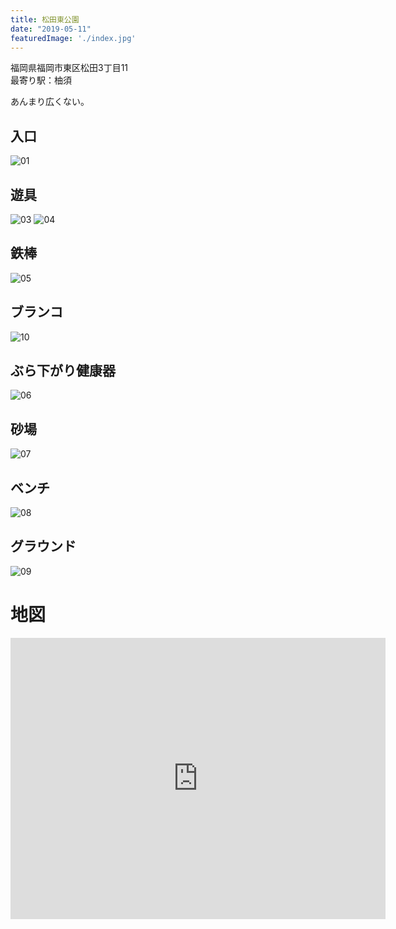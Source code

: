 ```yaml
---
title: 松田東公園
date: "2019-05-11"
featuredImage: './index.jpg'
---
```


福岡県福岡市東区松田3丁目11  
最寄り駅：柚須

<!-- end -->
あんまり広くない。

## 入口
![01](./01.jpg)

## 遊具
![03](./03.jpg)
![04](./04.jpg)

## 鉄棒
![05](./05.jpg)

## ブランコ
![10](./10.jpg)

## ぶら下がり健康器
![06](./06.jpg)

## 砂場
![07](./07.jpg)

## ベンチ
![08](./08.jpg)

## グラウンド
![09](./09.jpg)


# 地図
<iframe src="https://www.google.com/maps/embed?pb=!1m14!1m8!1m3!1d7381.6162292254985!2d130.4414308541895!3d33.6180547613002!3m2!1i1024!2i768!4f13.1!3m3!1m2!1s0x35418fb8b435f1b9%3A0x9765e360b706ebde!2sMatsudahigashi+Park!5e0!3m2!1sen!2sjp!4v1557625311591!5m2!1sen!2sjp" width="600" height="450" frameborder="0" style="border:0" allowfullscreen></iframe>


